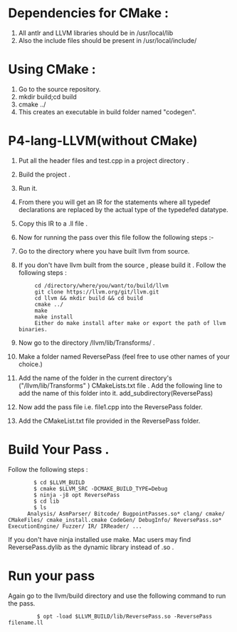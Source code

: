 # Dependencies for CMake :
1. All antlr and LLVM libraries should be in /usr/local/lib
2. Also the include files should be present in /usr/local/include/
# Using CMake :
1. Go to the source repository.
2. mkdir build;cd build
3. cmake ../
4. This creates an executable in build folder named "codegen".


# P4-lang-LLVM(without CMake)

1. Put all the header files and test.cpp in a project directory .
2. Build the project .
3. Run it.
4. From there you will get an IR for the statements where all typedef declarations are replaced by the actual type of the typedefed datatype.
5. Copy this IR to a .ll file .
6. Now for running the pass over this file follow the following steps :-
7. Go to the directory where you have built llvm from source.
8. If you don't have llvm built from the source , please build it . Follow the following steps :

            cd /directory/where/you/want/to/build/llvm
            git clone https://llvm.org/git/llvm.git
            cd llvm && mkdir build && cd build
            cmake ../
            make
            make install
            Either do make install after make or export the path of llvm binaries.
            
            
9. Now go to the directory /llvm/lib/Transforms/ .
10. Make a folder named ReversePass (feel free to use other names of your choice.)
11. Add the name of the folder in the current directory's ("/llvm/lib/Transforms" ) CMakeLists.txt file . Add the following line to add the name of this folder into it. 
             add_subdirectory(ReversePass)
             
12. Now add the pass file i.e. file1.cpp into the ReversePass folder. 
13. Add the CMakeList.txt file provided in the ReversePass folder.

# Build Your Pass . 
Follow the following steps :
    
            $ cd $LLVM_BUILD
            $ cmake $LLVM_SRC -DCMAKE_BUILD_TYPE=Debug
            $ ninja -j8 opt ReversePass
            $ cd lib
            $ ls
          Analysis/ AsmParser/ Bitcode/ BugpointPasses.so* clang/ cmake/ CMakeFiles/ cmake_install.cmake CodeGen/ DebugInfo/ ReversePass.so* ExecutionEngine/ Fuzzer/ IR/ IRReader/ ... 
  
  If you don't have ninja installed use make.
  Mac users may find ReversePass.dylib as the dynamic library instead of .so .
  
 # Run your pass 
 Again go to the llvm/build directory and use the following command to run the pass.
 
             $ opt -load $LLVM_BUILD/lib/ReversePass.so -ReversePass filename.ll
    
          
